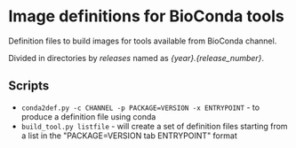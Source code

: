 # Image definitions for BioConda tools

Definition files to build images for tools available from BioConda channel.

Divided in directories by *releases* named as *{year}.{release_number}*.

## Scripts

* `conda2def.py -c CHANNEL -p PACKAGE=VERSION -x ENTRYPOINT` - to produce a definition file using conda
* `build_tool.py listfile` -  will create a set of definition files starting from a list in the "PACKAGE=VERSION tab ENTRYPOINT" format

